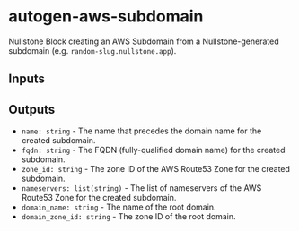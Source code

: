 # autogen-aws-subdomain

Nullstone Block creating an AWS Subdomain from a Nullstone-generated subdomain (e.g. `random-slug.nullstone.app`). 

## Inputs

## Outputs

- `name: string` - The name that precedes the domain name for the created subdomain.
- `fqdn: string` - The FQDN (fully-qualified domain name) for the created subdomain.
- `zone_id: string` - The zone ID of the AWS Route53 Zone for the created subdomain.
- `nameservers: list(string)` - The list of nameservers of the AWS Route53 Zone for the created subdomain.
- `domain_name: string` - The name of the root domain.
- `domain_zone_id: string` - The zone ID of the root domain.
